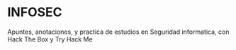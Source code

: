 # INFOSEC
Apuntes, anotaciones, y practica de estudios en Seguridad informatica, con Hack The Box y Try Hack Me
